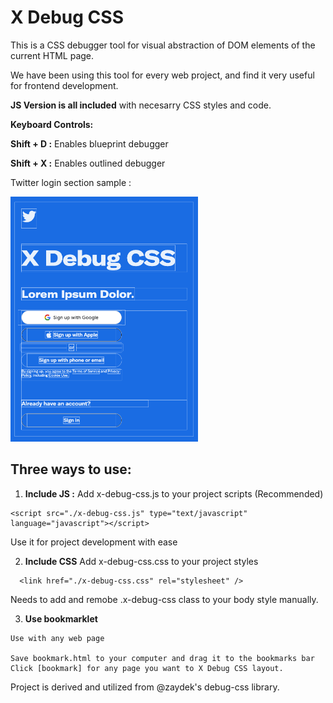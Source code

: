 # X Debug CSS

 This is a CSS debugger tool for visual abstraction of DOM elements of the current HTML page.

 We have been using this tool for every web project, and find it very useful for frontend development.


 **JS Version is all included** with necesarry CSS styles and code.

  **Keyboard Controls:**

  **Shift + D :** Enables blueprint debugger

  **Shift + X :** Enables outlined debugger

  Twitter login section sample :

  <img src="https://github.com/kozmozio/x-debug-css/blob/main/sample-twitter-login.png?raw=true" width="300"/>


## Three ways to use:


  1. **Include JS :**
  Add x-debug-css.js to your project scripts (Recommended)

  ~~~
  <script src="./x-debug-css.js" type="text/javascript" language="javascript"></script>
  ~~~

  Use it for project development with ease

  2. **Include CSS**
  Add x-debug-css.css to your project styles

  ~~~
    <link href="./x-debug-css.css" rel="stylesheet" />
  ~~~

 Needs to add and remobe .x-debug-css class to your body style manually.


  3. **Use bookmarklet**

    Use with any web page

    Save bookmark.html to your computer and drag it to the bookmarks bar
    Click [bookmark] for any page you want to X Debug CSS layout.



Project is derived and utilized from @zaydek's debug-css library.

